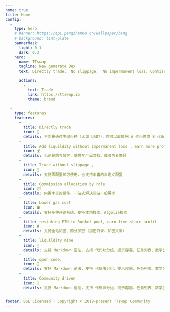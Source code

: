 ```yaml
---
home: true
title: Home
config:
  -
    type: hero
    # banner: https://api.pengzhanbo.cn/wallpaper/bing
    # background: tint-plate
    bannerMask:
      light: 0.1
      dark: 0.3
    hero:
      name: TTswap
      tagline: New generate Dex
      text: Directly trade,  No slippage,  No impermanent loss, Commission allocation by role, Lower gas

      actions:
        -
          text: Trade 
          link: https://ttswap.io
          theme: brand

  -
    type: features
    features:
      -
        title: Directly trade
        icon: 🚀
        details: 不需要通过中间币种（比如 USDT），你可以直接把 A 代币换成 B 代币，过程简单、迅速、无滑点。
      -
        title: Add liquildity without impermanent loss , earn more profit
        icon: 💰
        details: 无论是想写博客，或想写产品文档，或者两者兼顾
      -
        title: Trade without slippage , 
        icon: 🚀
        details: 支持零配置即可使用，也支持丰富的自定义配置
      -
        title: Commission allocation by role
        icon: 📦
        details: 内置丰富的插件，一站式解决网站一般需求
      -
        title: Lower gas cost
        icon: ⛽️
        details: 支持多种评论系统，支持本地搜索、Algolia搜索
      -
        title: restaking ETH to Rocket pool, earn five share profit
        icon: 🔒
        details: 支持全站加密、部分加密（加密目录、加密文章）
      -
        title: liquildity mine
        icon: 💎
        details: 支持 Markdown 语法，支持 代码块分组、提示容器、任务列表、数学公式、代码演示等
      -
        title: open code, 
        icon: 💎
        details: 支持 Markdown 语法，支持 代码块分组、提示容器、任务列表、数学公式、代码演示等
      -
        title: Community driven
        icon: 💎
        details: 支持 Markdown 语法，支持 代码块分组、提示容器、任务列表、数学公式、代码演示等


footer: BSL Licensed | Copyright © 2018-present TTswap Community 
---
```

